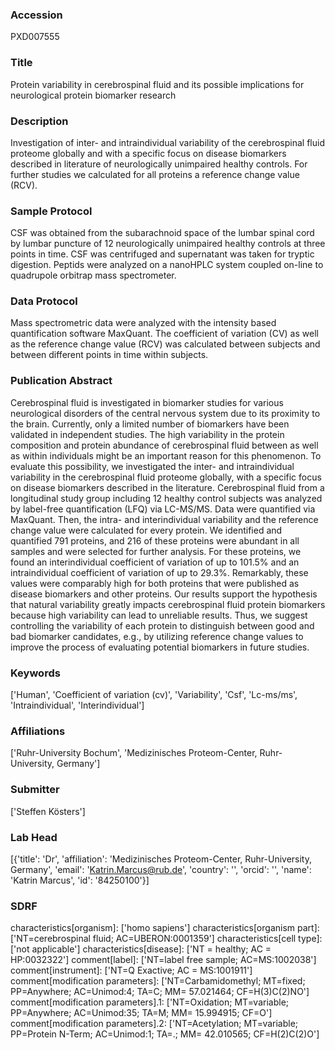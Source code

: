 ### Accession
PXD007555

### Title
Protein variability in cerebrospinal fluid and its possible implications for neurological protein biomarker research

### Description
Investigation of inter- and intraindividual variability of the cerebrospinal fluid proteome globally and with a specific focus on disease biomarkers described in literature of neurologically unimpaired healthy controls. For further studies we calculated for all proteins a reference change value (RCV).

### Sample Protocol
CSF was obtained from the subarachnoid space of the lumbar spinal cord by lumbar puncture of 12 neurologically unimpaired healthy controls at three points in time. CSF was centrifuged and supernatant was taken for tryptic digestion. Peptids were analyzed on a nanoHPLC system coupled on-line to quadrupole orbitrap mass spectrometer.

### Data Protocol
Mass spectrometric data were analyzed with the intensity based quantification software MaxQuant. The coefficient of variation (CV) as well as the reference change value (RCV) was calculated between subjects and between different points in time within subjects.

### Publication Abstract
Cerebrospinal fluid is investigated in biomarker studies for various neurological disorders of the central nervous system due to its proximity to the brain. Currently, only a limited number of biomarkers have been validated in independent studies. The high variability in the protein composition and protein abundance of cerebrospinal fluid between as well as within individuals might be an important reason for this phenomenon. To evaluate this possibility, we investigated the inter- and intraindividual variability in the cerebrospinal fluid proteome globally, with a specific focus on disease biomarkers described in the literature. Cerebrospinal fluid from a longitudinal study group including 12 healthy control subjects was analyzed by label-free quantification (LFQ) via LC-MS/MS. Data were quantified via MaxQuant. Then, the intra- and interindividual variability and the reference change value were calculated for every protein. We identified and quantified 791 proteins, and 216 of these proteins were abundant in all samples and were selected for further analysis. For these proteins, we found an interindividual coefficient of variation of up to 101.5% and an intraindividual coefficient of variation of up to 29.3%. Remarkably, these values were comparably high for both proteins that were published as disease biomarkers and other proteins. Our results support the hypothesis that natural variability greatly impacts cerebrospinal fluid protein biomarkers because high variability can lead to unreliable results. Thus, we suggest controlling the variability of each protein to distinguish between good and bad biomarker candidates, e.g., by utilizing reference change values to improve the process of evaluating potential biomarkers in future studies.

### Keywords
['Human', 'Coefficient of variation (cv)', 'Variability', 'Csf', 'Lc-ms/ms', 'Intraindividual', 'Interindividual']

### Affiliations
['Ruhr-University Bochum', 'Medizinisches Proteom-Center, Ruhr-University, Germany']

### Submitter
['Steffen Kösters']

### Lab Head
[{'title': 'Dr', 'affiliation': 'Medizinisches Proteom-Center, Ruhr-University, Germany', 'email': 'Katrin.Marcus@rub.de', 'country': '', 'orcid': '', 'name': 'Katrin Marcus', 'id': '84250100'}]

### SDRF
characteristics[organism]: ['homo sapiens']
characteristics[organism part]: ['NT=cerebrospinal fluid; AC=UBERON:0001359']
characteristics[cell type]: ['not applicable']
characteristics[disease]: ['NT = healthy; AC = HP:0032322']
comment[label]: ['NT=label free sample; AC=MS:1002038']
comment[instrument]: ['NT=Q Exactive; AC = MS:1001911']
comment[modification parameters]: ['NT=Carbamidomethyl; MT=fixed; PP=Anywhere; AC=Unimod:4; TA=C; MM= 57.021464; CF=H(3)C(2)NO']
comment[modification parameters].1: ['NT=Oxidation; MT=variable; PP=Anywhere; AC=Unimod:35; TA=M; MM= 15.994915; CF=O']
comment[modification parameters].2: ['NT=Acetylation; MT=variable; PP=Protein N-Term; AC=Unimod:1; TA=.; MM= 42.010565; CF=H(2)C(2)O']

